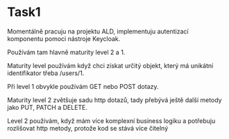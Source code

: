 # Task1

Momentálně pracuju na projektu ALD, implementuju autentizací komponentu pomoci nástroje Keycloak. 

Používám tam hlavně maturity level 2 a 1.

Maturity level používám když chci získat určitý objekt, který má unikátní identifikator třeba /users/1.

Při level 1 obvykle používám GET nebo POST dotazy.

Maturity level 2 zvětšuje sadu http dotazů, tady přebývá ještě další metody jako PUT, PATCH a DELETE.

Level 2 používám, když mám více komplexní business logiku a potřebuju rozlišovat http metody, protože kod se stává více čitelný
